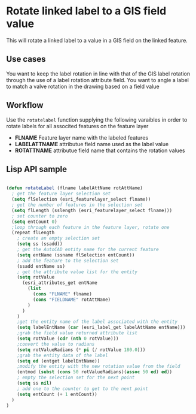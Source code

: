 # Rotate linked label to a GIS field value

This will rotate a linked label to a value in a GIS field on the linked feature.

## Use cases

You want to keep the label rotation in line with that of the GIS label rotation through the use of a label rotation attribute field. 
You want to angle a label to match a valve rotation in the drawing based on a field value

## Workflow

Use the ```rotatelabel``` function supplying the following varaibles in order to rotate labels for all associted features on the feature layer
  
  - **FLNAME** Feature layer name with the labeled features
  - **LABELATTNAME** attributue field name used as the label value
  - **ROTATTNAME** attributue field name that contains the rotation values

## Lisp API sample

```lisp

(defun rotateLabel (flname labelAttName rotAttName)
  ; get the feature layer selection set
  (setq flSelection (esri_featurelayer_select flname))
  ; get the number of features in the selection set
  (setq flLength (sslength (esri_featurelayer_select flname)))
  ; set counter to zero
  (setq entCount 0)
  ;loop through each feature in the feature layer, rotate one 
  (repeat flLength 
    ; create an empty selection set
    (setq ss (ssadd))
    ; get the AutoCAD entity name for the current feature
    (setq entName (ssname flSelection entCount))
    ; add the feature to the selection set
    (ssadd entName ss)
    ; get the attribute value list for the entity
    (setq rotValue 
      (esri_attributes_get entName 
        (list 
          (cons "FLNAME" flname)
          (cons "FIELDNAME" rotAttName)
        )
      )
    )
    ;get the entity name of the label associated with the entity
    (setq labelEntName (car (esri_label_get labelAttName entName)))
    ;grab the field value returned attribute list
    (setq rotValue (cdr (nth 0 rotValue)))
    ;convert the value to radians
    (setq rotValueRadians (* pi (/ rotValue 180.0)))
    ;grab the entity data of the label
    (setq ed (entget labelEntName))
    ;modify the entity with the new rotation value from the field
    (entmod (subst (cons 50 rotValueRadians)(assoc 50 ed) ed))
    ; empty the selection set for the next point
    (setq ss nil)
    ; add one to the counter to get to the next point
    (setq entCount (+ 1 entCount))
  )
)
```